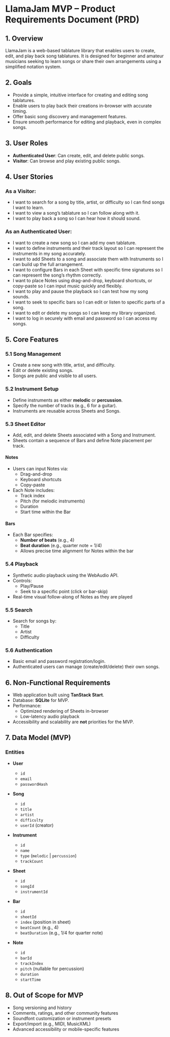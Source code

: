 # LlamaJam MVP – Product Requirements Document (PRD)

## 1. Overview
LlamaJam is a web-based tablature library that enables users to create, edit, and play back song tablatures. It is designed for beginner and amateur musicians seeking to learn songs or share their own arrangements using a simplified notation system.

## 2. Goals
- Provide a simple, intuitive interface for creating and editing song tablatures.
- Enable users to play back their creations in-browser with accurate timing.
- Offer basic song discovery and management features.
- Ensure smooth performance for editing and playback, even in complex songs.

## 3. User Roles
- **Authenticated User**: Can create, edit, and delete public songs.
- **Visitor**: Can browse and play existing public songs.

## 4. User Stories

### As a Visitor:
- I want to search for a song by title, artist, or difficulty so I can find songs I want to learn.
- I want to view a song’s tablature so I can follow along with it.
- I want to play back a song so I can hear how it should sound.

### As an Authenticated User:
- I want to create a new song so I can add my own tablature.
- I want to define instruments and their track layout so I can represent the instruments in my song accurately.
- I want to add Sheets to a song and associate them with Instruments so I can build up the full arrangement.
- I want to configure Bars in each Sheet with specific time signatures so I can represent the song’s rhythm correctly.
- I want to place Notes using drag-and-drop, keyboard shortcuts, or copy-paste so I can input music quickly and flexibly.
- I want to play and pause the playback so I can test how my song sounds.
- I want to seek to specific bars so I can edit or listen to specific parts of a song.
- I want to edit or delete my songs so I can keep my library organized.
- I want to log in securely with email and password so I can access my songs.

## 5. Core Features

### 5.1 Song Management
- Create a new song with title, artist, and difficulty.
- Edit or delete existing songs.
- Songs are public and visible to all users.

### 5.2 Instrument Setup
- Define instruments as either **melodic** or **percussion**.
- Specify the number of tracks (e.g., 6 for a guitar).
- Instruments are reusable across Sheets and Songs.

### 5.3 Sheet Editor
- Add, edit, and delete Sheets associated with a Song and Instrument.
- Sheets contain a sequence of Bars and define Note placement per track.

#### Notes
- Users can input Notes via:
  - Drag-and-drop
  - Keyboard shortcuts
  - Copy-paste
- Each Note includes:
  - Track index
  - Pitch (for melodic instruments)
  - Duration
  - Start time within the Bar

#### Bars
- Each Bar specifies:
  - **Number of beats** (e.g., 4)
  - **Beat duration** (e.g., quarter note = 1/4)
  - Allows precise time alignment for Notes within the bar

### 5.4 Playback
- Synthetic audio playback using the WebAudio API.
- Controls:
  - Play/Pause
  - Seek to a specific point (click or bar-skip)
- Real-time visual follow-along of Notes as they are played

### 5.5 Search
- Search for songs by:
  - Title
  - Artist
  - Difficulty

### 5.6 Authentication
- Basic email and password registration/login.
- Authenticated users can manage (create/edit/delete) their own songs.

## 6. Non-Functional Requirements
- Web application built using **TanStack Start**.
- Database: **SQLite** for MVP.
- Performance:
  - Optimized rendering of Sheets in-browser
  - Low-latency audio playback
- Accessibility and scalability are **not** priorities for the MVP.

## 7. Data Model (MVP)

### Entities

- **User**
  - `id`
  - `email`
  - `passwordHash`

- **Song**
  - `id`
  - `title`
  - `artist`
  - `difficulty`
  - `userId` (creator)

- **Instrument**
  - `id`
  - `name`
  - `type` (`melodic` | `percussion`)
  - `trackCount`

- **Sheet**
  - `id`
  - `songId`
  - `instrumentId`

- **Bar**
  - `id`
  - `sheetId`
  - `index` (position in sheet)
  - `beatCount` (e.g., 4)
  - `beatDuration` (e.g., 1/4 for quarter note)

- **Note**
  - `id`
  - `barId`
  - `trackIndex`
  - `pitch` (nullable for percussion)
  - `duration`
  - `startTime`

## 8. Out of Scope for MVP
- Song versioning and history
- Comments, ratings, and other community features
- Soundfont customization or instrument presets
- Export/import (e.g., MIDI, MusicXML)
- Advanced accessibility or mobile-specific features

